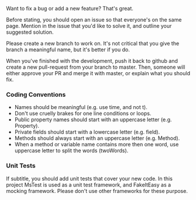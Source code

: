Want to fix a bug or add a new feature? That's great.

Before stating, you should open an issue so that everyone's on the same page. 
Mention in the issue that you'd like to solve it, and outline your suggested solution.

Please create a new branch to work on. It's not critical that you give the branch a meaningful name, but it's better if you do.

When you've finished with the development, push it back to github and create a new pull-request from your branch to master. Then, someone will either approve your PR and merge it with master, or explain what you should fix.

### Coding Conventions

- Names should be meaningful (e.g. use time, and not t).
- Don't use cruelly brakes for one line conditions or loops.
- Public property names should start with an uppercase letter (e.g. Property).
- Private fields should start with a lowercase letter (e.g. field).
- Methods should always start with an uppercase letter (e.g. Method).
- When a method or variable name contains more then one word, use uppercase letter  to split the words (twoWords).

### Unit Tests

If subtitle, you should add unit tests that cover your new code. In this project MsTest is used as a unit test framework, and FakeItEasy as a mocking framework. Please don't use other frameworks for these purpose.
